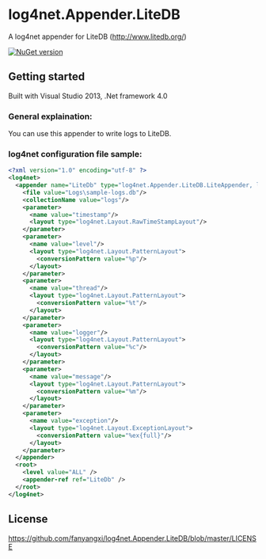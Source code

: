 # log4net.Appender.LiteDB
A log4net appender for LiteDB (http://www.litedb.org/)

[![NuGet version](https://badge.fury.io/nu/log4net.appender.litedb.svg)](https://badge.fury.io/nu/log4net.appender.litedb)

## Getting started
Built with Visual Studio 2013, .Net framework 4.0

### General explaination:
You can use this appender to write logs to LiteDB.

### log4net configuration file sample:
```xml
<?xml version="1.0" encoding="utf-8" ?>
<log4net>
  <appender name="LiteDb" type="log4net.Appender.LiteDB.LiteAppender, log4net.Appender.LiteDB">
    <file value="Logs\sample-logs.db"/>
    <collectionName value="logs"/>
    <parameter>
      <name value="timestamp"/>
      <layout type="log4net.Layout.RawTimeStampLayout"/>
    </parameter>
    <parameter>
      <name value="level"/>
      <layout type="log4net.Layout.PatternLayout">
        <conversionPattern value="%p"/>
      </layout>
    </parameter>
    <parameter>
      <name value="thread"/>
      <layout type="log4net.Layout.PatternLayout">
        <conversionPattern value="%t"/>
      </layout>
    </parameter>
    <parameter>
      <name value="logger"/>
      <layout type="log4net.Layout.PatternLayout">
        <conversionPattern value="%c"/>
      </layout>
    </parameter>
    <parameter>
      <name value="message"/>
      <layout type="log4net.Layout.PatternLayout">
        <conversionPattern value="%m"/>
      </layout>
    </parameter>
    <parameter>
      <name value="exception"/>
      <layout type="log4net.Layout.ExceptionLayout">
        <conversionPattern value="%ex{full}"/>
      </layout>
    </parameter>
  </appender>
  <root>
    <level value="ALL" />
    <appender-ref ref="LiteDb" />
  </root>
</log4net>
```

## License
https://github.com/fanyangxi/log4net.Appender.LiteDB/blob/master/LICENSE
